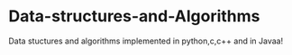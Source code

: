 # Data-structures-and-Algorithms

Data stuctures and algorithms implemented in python,c,c++ and in Javaa!
